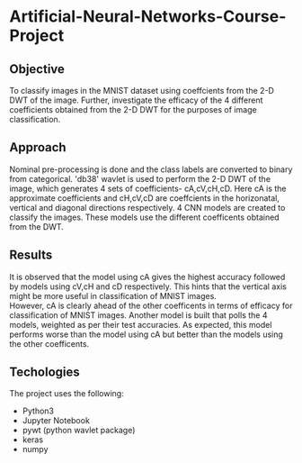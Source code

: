 # Artificial-Neural-Networks-Course-Project  

## Objective  
To classify images in the MNIST dataset using coeffcients from the 2-D DWT of the image. Further, investigate the efficacy of the 4 different coefficients obtained from the 2-D DWT for the purposes of image classification.  
  
## Approach   
Nominal pre-processing is done and the class labels are converted to binary from categorical. 'db38' wavlet is used to perform the 2-D DWT of the image, which generates 4 sets of coefficients- cA,cV,cH,cD. Here cA is the approximate coefficients and cH,cV,cD are coeffcients in the horizonatal, vertical and diagonal directions respectively. 4 CNN models are created to classify the images. These models use the different coefficents obtained from the DWT.  
  
## Results
It is observed that the model using cA gives the highest accuracy followed by models using cV,cH and cD respectively. This hints that the vertical axis might be more useful in classification of MNIST images.  
However, cA is clearly ahead of the other coefficents in terms of efficacy for classification of MNIST images. Another model is built that polls the 4 models, weighted as per their test accuracies. As expected, this model performs worse than the model using cA but better than the models using the other coefficents.  
  
## Techologies  
  
The project uses the following: 
  
* Python3  
* Jupyter Notebook  
* pywt (python wavlet package)  
* keras  
* numpy
